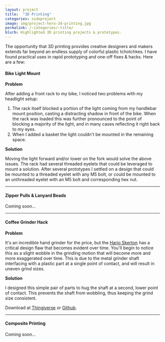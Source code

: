 ```yaml
---
layout: project
title:  "3D Printing"
categories: sideproject
image: img/project-hero-3d-printing.jpg
permalink: /:categories/:title/
blurb: Highlighted 3D printing projects & prototypes. 
---
```

The opportunity that 3D printing provides creative designers and makers extends far beyond an endless supply of colorful plastic tchotchkes. I have found practical uses in rapid prototyping and one-off fixes & hacks. Here are a few: 

#### Bike Light Mount

**Problem**

After adding a front rack to my bike, I noticed two problems with my headlight setup:

1. The rack itself blocked a portion of the light coming from my handlebar mount position, casting a distracting shadow in front of the bike. When the rack was loaded this was further pronounced to the point of blocking a majority of the light, and in many cases reflecting it right back to my eyes.
2. When I added a basket the light couldn't be mounted in the remaining space.

**Solution**

Moving the light forward and/or lower on the fork would solve the above issues. The rack had several threaded eyelets that could be leveraged to mount a solution. After several prototypes I settled on a design that could be mounted to a threaded eyelet with any M5 bolt, or could be mounted to an unthreaded eyelet with an M5 bolt and corresponding hex nut. 

---

#### Zipper Pulls & Lanyard Beads

Coming soon...

---

#### Coffee Grinder Hack

**Problem**

It's an incredible hand grinder for the price, but the <a rel="nofollow" href="http://www.amazon.com/gp/product/B001802PIQ/ref=as_li_tl?ie=UTF8&camp=1789&creative=9325&creativeASIN=B001802PIQ&linkCode=as2&tag=ryanarna-20&linkId=UVOYMNHMT7RI533J">Hario Skerton</a><img src="http://ir-na.amazon-adsystem.com/e/ir?t=ryanarna-20&l=as2&o=1&a=B001802PIQ" width="1" height="1" border="0" alt="" style="border:none !important; margin:0px !important;" /> has a critical design flaw that becomes evident over time. You'll begin to notice this as a slight wobble in the grinding motion that will become more and more exaggerated over time. This is due to the metal grinder shaft interfacing with a plastic part at a single point of contact, and will result in uneven grind sizes. 

**Solution**

I designed this simple pair of parts to hug the shaft at a second, lower point of contact. This prevents the shaft from wobbling, thus keeping the grind size consistent. 

Download at [Thingiverse](https://www.thingiverse.com/thing:984399) or [Github](https://github.com/arnaudin/Printable-STL/tree/master/Hario%20Skerton%20Grinder%20Spacer%20Bearing). 

---

#### Composite Printing

Coming soon...
